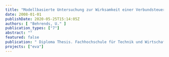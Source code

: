 ```yaml
---
title: "Modellbasierte Untersuchung zur Wirksamkeit einer Verbundsteuerung von Abwasserpumpwerken"
date: 2008-01-01
publishDate: 2020-05-25T15:14:05Z
authors: [ "Behrends, U." ]
publication_types: ["7"]
abstract: ""
featured: false
publication: " Diploma Thesis. Fachhochschule für Technik und Wirtschaft Berlin"
projects: ["eva"]
---
```


